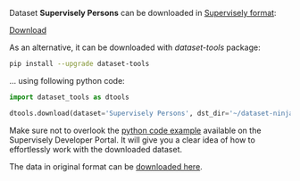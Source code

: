 Dataset **Supervisely Persons** can be downloaded in [Supervisely format](https://developer.supervisely.com/api-references/supervisely-annotation-json-format):

 [Download](https://assets.supervisely.com/supervisely-supervisely-assets-public/teams_storage/2/D/l3/JkUjPREjnxRXXZFW8idOfkf237A7p6gHBXimcQXQ2c27hIOFJvHIqkYHNeq3VONSuJWuysvuj2w981o8WsmyAeIXN2YNoqNc6ZEuAhBgmzA4ZVvjzCFmLLSawOBi.tar)

As an alternative, it can be downloaded with *dataset-tools* package:
``` bash
pip install --upgrade dataset-tools
```

... using following python code:
``` python
import dataset_tools as dtools

dtools.download(dataset='Supervisely Persons', dst_dir='~/dataset-ninja/')
```
Make sure not to overlook the [python code example](https://developer.supervisely.com/getting-started/python-sdk-tutorials/iterate-over-a-local-project) available on the Supervisely Developer Portal. It will give you a clear idea of how to effortlessly work with the downloaded dataset.

The data in original format can be [downloaded here](https://cloud.enterprise.deepsystems.io/s/TK2z5TLYoAPl1w6/download).